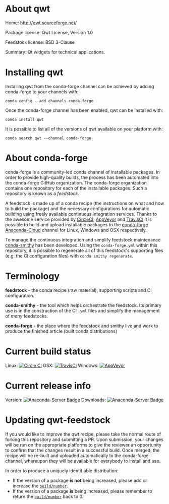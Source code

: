 About qwt
=========

Home: http://qwt.sourceforge.net/

Package license: Qwt License, Version 1.0

Feedstock license: BSD 3-Clause

Summary: Qt widgets for technical applications.



Installing qwt
==============

Installing qwt from the conda-forge channel can be achieved by adding conda-forge to your channels with:

```
conda config --add channels conda-forge
```

Once the conda-forge channel has been enabled, qwt can be installed with:

```
conda install qwt
```

It is possible to list all of the versions of qwt available on your platform with:

```
conda search qwt --channel conda-forge
```


About conda-forge
=================

conda-forge is a community-led conda channel of installable packages.
In order to provide high-quality builds, the process has been automated into the
conda-forge GitHub organization. The conda-forge organization contains one repository 
for each of the installable packages. Such a repository is known as a *feedstock*.

A feedstock is made up of a conda recipe (the instructions on what and how to build
the package) and the necessary configurations for automatic building using freely
available continuous integration services. Thanks to the awesome service provided by
[CircleCI](https://circleci.com/), [AppVeyor](http://www.appveyor.com/)
and [TravisCI](https://travis-ci.org/) it is possible to build and upload installable
packages to the [conda-forge](https://anaconda.org/conda-forge)
[Anaconda-Cloud](http://docs.anaconda.org/) channel for Linux, Windows and OSX respectively.

To manage the continuous integration and simplify feedstock maintenance
[conda-smithy](http://github.com/conda-forge/conda-smithy) has been developed.
Using the ``conda-forge.yml`` within this repository, it is possible to regenerate all of
this feedstock's supporting files (e.g. the CI configuration files) with ``conda smithy regenerate``.


Terminology
===========

**feedstock** - the conda recipe (raw material), supporting scripts and CI configuration.

**conda-smithy** - the tool which helps orchestrate the feedstock.
                   Its primary use is in the construction of the CI ``.yml`` files
                   and simplify the management of *many* feedstocks.

**conda-forge** - the place where the feedstock and smithy live and work to
                  produce the finished article (built conda distributions)

Current build status
====================

Linux: [![Circle CI](https://circleci.com/gh/conda-forge/qwt-feedstock.svg?style=svg)](https://circleci.com/gh/conda-forge/qwt-feedstock)
OSX: [![TravisCI](https://travis-ci.org/conda-forge/qwt-feedstock.svg?branch=master)](https://travis-ci.org/conda-forge/qwt-feedstock) 
Windows: [![AppVeyor](https://ci.appveyor.com/api/projects/status/github/conda-forge/qwt-feedstock?svg=True)](https://ci.appveyor.com/project/conda-forge/qwt-feedstock/branch/master)

Current release info
====================
Version: [![Anaconda-Server Badge](https://anaconda.org/conda-forge/qwt/badges/version.svg)](https://anaconda.org/conda-forge/qwt)
Downloads: [![Anaconda-Server Badge](https://anaconda.org/conda-forge/qwt/badges/downloads.svg)](https://anaconda.org/conda-forge/qwt)


Updating qwt-feedstock
======================

If you would like to improve the qwt recipe, please take the normal
route of forking this repository and submitting a PR. Upon submission, your changes will
be run on the appropriate platforms to give the reviewer an opportunity to confirm that the
changes result in a successful build. Once merged, the recipe will be re-built and uploaded
automatically to the conda-forge channel, whereupon they will be available for everybody to
install and use.

In order to produce a uniquely identifiable distribution:
 * If the version of a package **is not** being increased, please add or increase
   the [``build/number``](http://conda.pydata.org/docs/building/meta-yaml.html#build-number-and-string). 
 * If the version of a package **is** being increased, please remember to return
   the [``build/number``](http://conda.pydata.org/docs/building/meta-yaml.html#build-number-and-string)
   back to 0.
